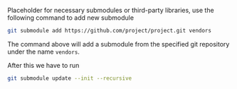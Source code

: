 Placeholder for necessary submodules
or third-party libraries, use the following command
to add new submodule

```bash
git submodule add https://github.com/project/project.git vendors
```
The command above will add a submodule from the specified
git repository under the name `vendors`.

After this we have to run

```bash
git submodule update --init --recursive
```
